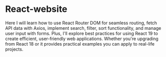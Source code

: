 # React-website

Here I will learn how to use React Router DOM for seamless routing, fetch API data with Axios, implement search, filter, sort functionality, and manage user input with forms. Plus, I'll explore best practices for using React 19 to create efficient, user-friendly web applications. Whether you're upgrading from React 18 or it  provides practical examples you can apply to real-life projects.
